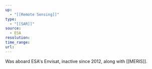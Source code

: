 ```yaml
---
up:
  - "[[Remote Sensing]]"
type:
  - "[[SAR]]"
source:
  - ESA
resolution: 
time_range: 
url: 
---
```

Was aboard ESA's Envisat, inactive since 2012, along with [[MERIS]].